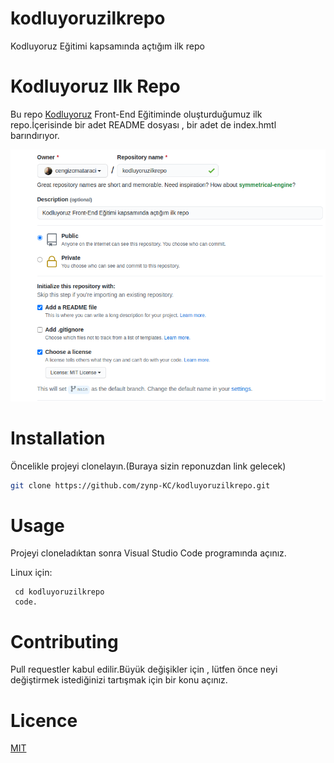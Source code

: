 # kodluyoruzilkrepo
Kodluyoruz Eğitimi kapsamında açtığım ilk repo

# Kodluyoruz Ilk Repo

Bu repo [Kodluyoruz](https://www.kodluyoruz.org) Front-End Eğitiminde oluşturduğumuz ilk repo.İçerisinde bir adet README dosyası , bir adet
de index.hmtl barındırıyor.

![github](https://raw.githubusercontent.com/Kodluyoruz/taskforce/main/git/odev1/figures/github.png)



# Installation

Öncelikle projeyi clonelayın.(Buraya sizin reponuzdan link gelecek)

```bash
git clone https://github.com/zynp-KC/kodluyoruzilkrepo.git
```

# Usage

Projeyi cloneladıktan sonra Visual Studio Code programında açınız.

Linux için:
```linux
 cd kodluyoruzilkrepo
 code.
```

# Contributing

Pull requestler kabul edilir.Büyük değişikler için , lütfen önce neyi değiştirmek istediğinizi tartışmak için bir konu açınız.

# Licence

[MIT](https://choosealicense.com/licenses/mit/)


